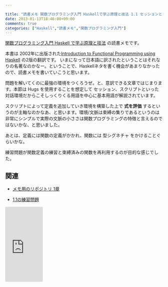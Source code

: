 ```yaml
---

title: "読書メモ 関数プログラミング入門 Haskellで学ぶ原理と技法 1.1 セッションとスクリプト"
date: 2013-01-13T18:46:00+09:00
comments: true
categories: ["Haskell","読書メモ","関数プログラミング入門"]
---
```


[関数プログラミング入門 Haskell で学ぶ原理と技法](http://www.amazon.co.jp/gp/product/427406896X/ref=as_li_ss_tl?ie=UTF8&camp=247&creative=7399&creativeASIN=427406896X&linkCode=as2&tag=eiel-22) の読書メモです。

本書は 2002年に出版された[Introduction to Functional Programming using Haskell](http://www.amazon.co.jp/gp/product/0134843460/ref=as_li_ss_tl?ie=UTF8&camp=247&creative=7399&creativeASIN=0134843460&linkCode=as2&tag=eiel-22) の2版の翻訳です。
いまになって日本語に訳されたということはそれなりの名著なのかなー。ということで、Haskellネタを書く機会があまりなかったので、読書メモを書いていこうと思います。


問題を解いてくのに最強の環境をつくろうぜ。と、意訳できる文章ではじまります。本節は Hugs を使用することを想定して セッション、スクリプトといった対話環境だからこそしっくりくる用語を中心に基本用語が解説されています。

スクリプトによって定義を追加していき環境を構築した上で **式を評価** するというのが主軸なのかなあ、と思います。環境/文脈は束縛の集りであるというのは非常にシンプルで実際の文脈の小ささは関数プログラミングの特徴と言えるのではないかな、と思いました。

あとは、定義には関数の定義がかかれ、関数には 型シグネチャ をかけることぐらいかな。

練習問題が関数定義の練習と束縛済みの関数を再利用するのが目的な感じでした。

## 関連

* [メモ用のリポジトリ 1章](https://github.com/eiel/Introduction-to-Functional-Programming-using-Haskell/blob/master/1/index.org)

* [1.1の練習問題](https://github.com/eiel/Introduction-to-Functional-Programming-using-Haskell/blob/master/1/1.1.hs)

<iframe src="http://rcm-jp.amazon.co.jp/e/cm?lt1=_blank&bc1=000000&IS2=1&bg1=FFFFFF&fc1=000000&lc1=0000FF&t=eiel-22&o=9&p=8&l=as4&m=amazon&f=ifr&ref=ss_til&asins=427406896X" style="width:120px;height:240px;" scrolling="no" marginwidth="0" marginheight="0" frameborder="0"></iframe>
